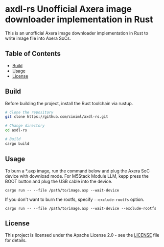 # axdl-rs Unofficial Axera image downloader implementation in Rust

This is an unofficial Axera image downloader implementation in Rust to write image file into Axera SoCs.

## Table of Contents

- [Build](#build)
- [Usage](#usage)
- [License](#license)

## Build

Before building the project, install the Rust toolchain via rustup.

```bash
# Clone the repository
git clone https://github.com/ciniml/axdl-rs.git

# Change directory
cd axdl-rs

# Build
cargo build
```

## Usage

To burn a *.axp image, run the command below and plug the Axera SoC device with download mode.
For M5Stack Module LLM, kepp press the BOOT button and plug the USB cable into the device.

```shell
cargo run -- --file /path/to/image.axp --wait-device
```

If you don't want to burn the rootfs, specify `--exclude-rootfs` option.

```shell
cargo run -- --file /path/to/image.axp --wait-device --exclude-rootfs
```

## License

This project is licensed under the Apache License 2.0 - see the [LICENSE](LICENSE) file for details.